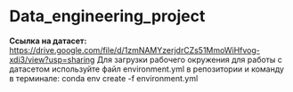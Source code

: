 # Data_engineering_project
**Ссылка на датасет:**
https://drive.google.com/file/d/1zmNAMYzerjdrCZs51MmoWiHfvog-xdi3/view?usp=sharing
Для загрузки рабочего окружения для работы с датасетом используйте файл environment.yml в репозитории и команду в терминале: conda env create -f environment.yml
